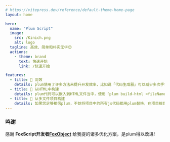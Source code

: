 ```yaml
---
# https://vitepress.dev/reference/default-theme-home-page
layout: home

hero:
  name: "Plum Script"
  image:
    src: /Kinich.png
    alt: logo
  tagline: 高效、简单和朴实无华😊
  actions:
    - theme: brand
      text: 快速开始
      link: /快速开始

features:
  - title: 🚀 高效
    details: plum使用了许多方法来提升开发效率，比如说「代码生成器」可以减少多次手写大量的样板代码。
  - title: 🔨 从HTML中构建
    details: plum代码可以嵌入到HTML文件当中，使用「plum build-html <fileName>」可以构建这个HTML文件。
  - title: 🔐 从多文件项目构建
    details: 如果您足够相信plum，不妨将项目中的所有js代码都用plum替换，在项目根目录使用「plum build-pro」可以将当前目录下的包括所有子文件夹下的plum文件构建成js文件，您在其他文件调用js后缀的文件即可。
---
```



<style>
:root {
  --vp-home-hero-name-color: transparent;
  --vp-home-hero-name-background: -webkit-linear-gradient(120deg, #bd34fe 30%, #41d1ff);

  --vp-home-hero-image-background-image: linear-gradient(-45deg, #bd34fe 50%, #47caff 50%);
  --vp-home-hero-image-filter: blur(44px);
}

@media (min-width: 640px) {
  :root {
    --vp-home-hero-image-filter: blur(56px);
  }
}

@media (min-width: 960px) {
  :root {
    --vp-home-hero-image-filter: blur(68px);
  }
}
</style>

### 鸣谢

感谢 **FoxScript开发者[FoxObject](https://space.bilibili.com/1775553323)** 给我提的诸多优化方案，是plum得以改进!


